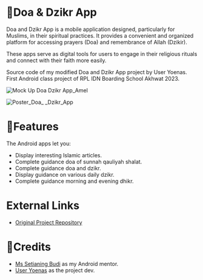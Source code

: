 # 📱Doa & Dzikr App
Doa and Dzikr App is a mobile application designed, particularly for Muslims, in their spiritual practices. It provides a convenient and organized platform for accessing prayers (Doa) and remembrance of Allah (Dzikir). 

These apps serve as digital tools for users to engage in their religious rituals and connect with their faith more easily. 

Source code of my modified Doa and Dzikr App project by User Yoenas. First Android class project of RPL IDN Boarding School Akhwat 2023. 

![Mock Up Doa   Dzikr App_Amel](https://github.com/ameliacahyanii/Doa_and_Dzikr_App/assets/110214422/522aa08a-80ed-4991-9a71-8d966f6c0fdf)

![Poster_Doa_ _Dzikr_App](https://github.com/ameliacahyanii/Doa_and_Dzikr_App/assets/110214422/9b5e9668-8b14-45b8-8513-5335513d4c52)

# 📑Features
The Android apps let you: 
- Display interesting Islamic articles.
- Complete guidance doa of sunnah qauliyah shalat. 
- Complete guidance doa and dzikr. 
- Display guidance on various daily dzikr.
- Complete guidance morning and evening dhikr.

# External Links
- [Original Project Repository](https://github.com/ameliacahyanii/Doa_and_Dzikr_App)

# 📢Credits
- [Ms Setianing Budi](https://github.com/setianing-budi) as my Android mentor.
- [User Yoenas](https://github.com/Yoenas) as the project dev.

